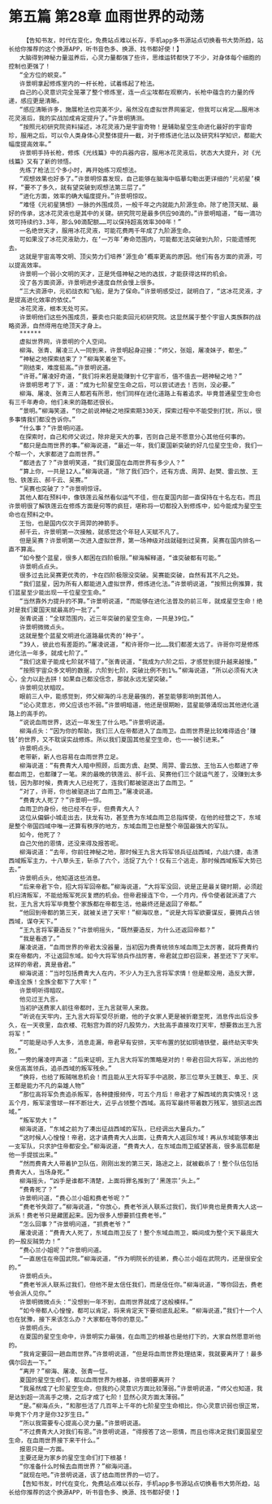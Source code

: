 # 第五篇 第28章 血雨世界的动荡
        【告知书友，时代在变化，免费站点难以长存，手机app多书源站点切换看书大势所趋，站长给你推荐的这个换源APP，听书音色多、换源、找书都好使！】
       大脑得到神秘力量滋养后，心灵力量都强了些许，思维运转都快了不少，对身体每个细胞的控制也更强了！
       “全方位的蜕变。”
       许景明拿起修炼室内的一杆长枪，试着练起了枪法。
       自己的心灵意识完全笼罩了整个修炼室，连一点尘埃都在观察内，长枪中蕴含的力量的传递，感应更是清晰。
       “感应清晰许多，施展枪法也完美不少。虽然没在虚拟世界网鉴定，但我可以肯定……服用冰花灵液后，我的实战加成肯定提升了。”许景明猜测。
       “按照元初研究院资料描述，冰花灵液乃是宇宙奇物！是辅助星空生命进化最好的宇宙奇珍，服用之后，可以令人类身体心灵整体提升一截，对于修炼进化法以及研究科学知识，都能大幅度提高效率。”
       许景明手持长枪，修炼《光线篇》中的兵器内容，服用冰花灵液后，状态大大提升，对《光线篇》又有了新的领悟。
       先练了枪法三个多小时，再开始练习观想法。
       “观想效果也好多了。”许景明惊喜发现，自己能够在脑海中临摹勾勒出更详细的‘元初星’模样，“要不了多久，就有望突破到观想法第三层了。”
       “进化方面，效率的确大幅度提升。”许景明惊叹。
       “难怪《元初星猜想》一脉的外围成员，一般千年之内就能九阶源生命。除了绝顶天赋、最好的传承，这冰花灵液也是其中的关键。研究院可是最多供应90滴的。”许景明暗道，“每一滴功效可持续约3.3年，那么90滴配额……可以保持超高效率300年！”
       一名绝世天才，服用冰花灵液，可能花费两千年成了九阶源生命。
       可如果没了冰花灵液助力，在‘一万年’寿命范围内，可能都无法突破到九阶，只能遗憾死去。
       这就是宇宙高等文明、顶尖势力们培养‘源生命’概率更高的原因。他们有各方面的资源，可以提高效率。
       许景明一个弱小文明的天才，正是凭借神秘之地的选拔，才能获得这样的机会。
       没了各方面资源，许景明进步速度自然会慢上很多。
       “三大资源中，元初战衣和飞船，是为了保命。”许景明感受过，就明白了，“这冰花灵液，才是提高进化效率的依仗。”
       冰花灵液，根本无处可买。
       许景明他们这些外围成员，要卖也只能卖回元初研究院。这显然属于整个宇宙人类族群的战略资源，自然得用在绝顶天才身上。
       ******
       虚拟世界网，许景明的个人空间。
       柳海、张青、屠凌三人一同到来，许景明起身迎接：“师父，张姐，屠凌妹子，都坐。”
       “神秘之地探索结束了？”柳海笑着坐下。
       “刚结束，难度挺高。”许景明说道。
       “许哥。”屠凌好奇道，“我们将来若是能赚到十亿宇宙币，值不值去一趟神秘之地？”
       许景明思考了下，道：“成为七阶星空生命之后，可以尝试进去！否则，没必要。”
       柳海、屠凌、张青三人都若有所思，他们同样在进化道路上有着追求。毕竟普通星空生命也有三千年寿命，他们未来的路都还很长。
       “景明。”柳海笑道，“你之前说神秘之地探索期330天，探索过程中不能受到打扰，所以，很多事情我们都没告诉你。”
       “什么事？”许景明问道。
       在探索时，自己和师父说过，除非是天大的事，否则自己是不愿意分心其他任何事的。
       “都只是血雨世界的事。”柳海说道，“最近一年，我们夏国新突破的好几位星空生命，我们一个帮一个，大家都进了血雨世界。”
       “都进去了？”许景明笑道，“我们夏国在血雨世界有多少人？”
       “算上你，一共是12人。”柳海说道，“除了我们四个，还有方虞、周羿、赵樊、雷云放、王怡、铁莲云、郝千云、吴赛。”
       “吴赛也突破了？”许景明惊讶。
       其他人都在预料中，像铁莲云虽然看似运气不佳，但在夏国内部一直保持在十名左右。而且许景明很了解铁莲云在修炼方面是何等的疯狂，堪称将一切都投入到修炼中，如今能成为星空生命也在预料之中。
       王怡，也是国内仅次于周羿的神箭手。
       郝千云，许景明第一次接触，就感觉这个年轻人天赋不凡了。
       但是吴赛？许景明第一次进入虚拟世界，第一场神级对战就碰到过吴赛，吴赛在国内排名一直不算高。
       “如今整个蓝星，很多人都困在四阶极限。”柳海解释道，“谁突破都有可能。”
       许景明点点头。
       很多过去比吴赛更优秀的，卡在四阶极限没突破。吴赛能突破，自然有其不凡之处。
       “我们蓝星，因为所有人都能进入虚拟世界，修炼进化法。”许景明说道，“按照比例推算，我们蓝星至少能出现一千位星空生命。”
       “当然靠外力提升的不算。”许景明说道，“而能够在进化法普及的前三年，就成星空生命！绝对是我们夏国天赋最高的一批了。”
       张青说道：“全球范围内，近三年突破的星空生命，一共是39位。”
       许景明微微点头。
       这就是整个蓝星文明进化道路最优秀的‘种子’。
       “39人，彼此也有差距的。”屠凌说道，“和许哥你一比……我们都差太远了。许哥你可是修炼进化法一年多，就成七阶了。”
       “我们这辈子能成七阶就不错了。”张青说道，“我成为六阶之后，才感觉到提升越来越慢。”
       “按照宇宙众多文明的数据，六阶到七阶，突破比例不到1%。”柳海说道，“所以必须有大决心，全力以赴去拼！如果自己都没信念，那就永远无望突破。”
       许景明见状暗叹。
       眼前三人中，能感觉到，师父柳海的斗志是最强的，甚至能够影响到其他人。
       “论心灵意志，师父应该也不弱。”许景明暗道，他还是很期盼，蓝星能够涌现出其他进化道路上的高手的。
       “说说血雨世界，这近一年发生了什么吧。”许景明说道。
       柳海点头：“因为你的帮助，我们三人在帝都进入了血雨卫。血雨世界是比较难得适合‘赚钱’的世界，又不耽误实战修炼。所以我们夏国其他星空生命，也一一被引进来。”
       许景明点头。
       老带新，新人也容易在血雨世界立足。
       柳海说道：“有费青大人暗中照顾，后面方虞、赵樊、周羿、雷云放、王怡五人也都进了帝都血雨卫，也都赚了一笔。来的最晚的铁莲云、郝千云、吴赛他们三个就运气差了，没赚到太多钱，因为那时候，费青大人已经死了，连我们都被驱逐出了血雨卫。“
       “对了，许哥，你也被驱逐出了血雨卫。”屠凌说道。
       “费青大人死了？”许景明一惊。
       血雨卫的身份，他已经不在乎，但费青大人？
       这位从偏僻小城走出去，扶龙有功，甚至贵为东域血雨卫总指挥使，在他的经营之下，东域是整个帝国四域中唯一还算有秩序的地方，东域血雨卫也是整个帝国最强大的军队。
       如今，他死了？
       自己欠他的恩情，还没来得及报答呢。
       柳海说道：“去年，你前往神秘之地，那时候王九言大将军领兵征战西域，六战六捷，击溃西域叛军主力，十八草头王，斩杀了六个，活捉了九个！仅有三个逃走，那时候西域叛军大势已去。”
       许景明点头，他知道这些消息。
       “后来帝君下令，招大将军回帝都。”柳海说道，“大将军没回，说是正是最关键时期，必须趁机扫清叛军，不能给叛军死灰复燃的机会。但帝君接连下令，一个月内，传令使者就派遣了六批，王九言大将军毕竟整个家族都在帝都生活，他最终还是返回了帝都。”
       “他回到帝都的第三天，就被关进了天牢！”柳海叹息，“说是大将军欲要谋反，要拥兵占领西域，谋夺天下。”
       “王九言将军要造反？”许景明摇头，“既然要造反，为什么还返回帝都？”
       “我是看透了。”
       屠凌说道，“血雨世界的帝君太没器量，当初因为费青统领东域血雨卫太厉害，就将费青约束在帝都内，不让返回东域。如今大将军领兵作战厉害，帝君就立即召回来，甚至还下了天牢。这样的帝君，真是昏君。”
       柳海说道：“当时包括费青大人在内，不少人为王九言将军求情！但是都没用，造反大罪，牵连全族！全族全都下了大牢！”
       许景明听得暗叹。
       他见过王九言。
       当初护送费家人前往帝都时，王九言就带人来救。
       ”听说在天牢内，王九言大将军受尽折磨，他的子女家人更是被折磨至死，消息传出后没多久，在一天夜里，血衣楼、花魁宫为首的好几股势力，大批高手直接攻打天牢，想要救出王九言将军！”
       “可能是动手人太多，消息走漏，帝君早有安排，天牢布置的犹如铜墙铁壁，最终劫天牢失败。”
       一旁的屠凌哼声道：“后来证明，王九言大将军的策略是对的！帝君召回大将军，派出他的亲信高嵩领兵，追杀西域的叛军残余。”
       “换将，也给了叛贼喘息机会！而且能从王大将军手中逃脱，那三位草头王魏王、阜王、庆王都是能力不凡的枭雄人物”
       “那位高将军负责追杀叛军，各种捷报频传，可五个月后！帝君才了解西域的真实情况！这五个月，叛军滚雪球一样不断壮大，近乎占领整个西域。高将军最终带着数万残军，狼狈逃出西域。”
       “叛军势大！”
       柳海说道，“东域之前为了凑出征战西域的军队，已经调出大量兵力。”
       “这时候人心惶惶！帝君，这才请费青大人出面，让费青大人返回东域！再从东域能够凑出一支军队，只求护住帝都安全。”柳海说道，“费青大人，在东域血雨卫威望甚高，很多高层都是他一手提拔出来。”
       “然而费青大人带着护卫队伍，刚刚出发的第三天，路途之上，就被截杀了！整个队伍包括费青大人，当场身死。”
       柳海摇头，“凶手是谁都不清楚，上面将罪名推到了‘黑莲宗’头上。”
       “费青死了？”
       许景明问道，“费心兰小姐和费老爷呢？”
       “费老爷失踪了。”柳海说道，“你放心，费老爷派人联系过我们，我们毕竟也是费青大人这一派系！费老爷只是藏匿起来。因为很多人想要抓住费老爷。”
       “怎么回事？”许景明问道，“抓费老爷？”
       屠凌说道：“费青大人死了，东域血雨卫反了！整个东域血雨卫，瞬间成为整个天下最庞大的一股反贼势力！”
       “费心兰小姐呢？”许景明问道。
       “一直居住在帝国武院。”柳海说道，“作为明院长的徒弟，费心兰小姐在武院内，还是很安全的。”
       许景明点头。
       “费老爷派人联系过我们，但他不是太信任我们，而是信任你。”柳海说道，“等你回去，费老爷会派人见你。”
       许景明微微点头：“没想到一年不到，血雨世界就成了这般模样。”
       “如今帝都人心惶惶，都可以肯定，将来肯定天下要彻底乱起来。“柳海说道，”我们十一个人也在犹豫，接下来该怎么办？大家都在等你的意见。”
       许景明点头。
       在夏国的星空生命中，许景明实力最强，在血雨卫的根基也是他打下的，大家自然愿意听他的。
       “我肯定要回一趟血雨世界。”许景明说道，“但是将血雨世界处理结束，我就要离开了！最多偶尔回去一下。”
       “离开？”柳海、屠凌、张青一怔。
       夏国的星空生命们，都以血雨世界为根基，许景明要离开？
       “我虽然成了七阶星空生命，但我的心灵意识方面比较薄弱。”许景明说道，“师父也知道，我是达到超一流高手之境，之后才成了七阶！显然心灵方面太薄弱。”
       “是。”柳海点头，“和那些活了几百年上千年的七阶星空生命相比，你心灵意识弱也很正常，毕竟下个月才是你32岁生日。”
       “所以我需要专心提高心灵力量。”许景明说道。
       “不过费青大人对我们有恩。”许景明说道，“得报答了这一恩情，而且也得决定我们夏国星空生命，在血雨世界接下来干什么。”
       报恩只是一方面。
       主要还是为家乡的星空生命们打下根基！
       “你准备什么时候去血雨世界？”柳海问道。
       “就现在吧。”许景明说道，该了结血雨世界的一切了。
       【告知书友，时代在变化，免费站点难以长存，手机app多书源站点切换看书大势所趋，站长给你推荐的这个换源APP，听书音色多、换源、找书都好使！】
